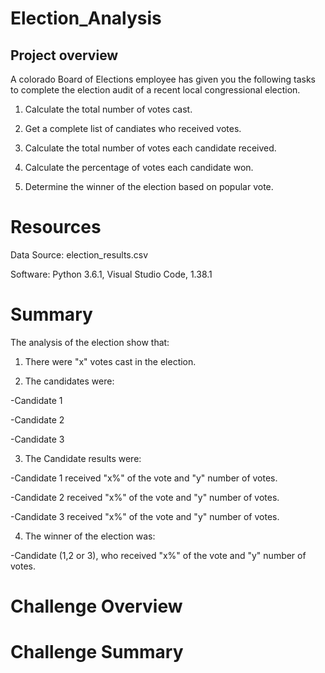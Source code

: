 # Election_Analysis
## Project overview
A colorado Board of Elections employee has given you the following tasks to complete the election audit of a recent local congressional election.

 1. Calculate the total number of votes cast.

 2. Get a complete list of candiates who received votes.

 3. Calculate the total number of votes each candidate received.

 4. Calculate the percentage of votes each candidate won.

 5. Determine the winner of the election based on popular vote.


# Resources

Data Source: election_results.csv

Software: Python 3.6.1, Visual Studio Code, 1.38.1

# Summary

The analysis of the election show that:

 1. There were "x" votes cast in the election.

 2. The candidates were:

  -Candidate 1

  -Candidate 2

  -Candidate 3

3. The Candidate results were:

  -Candidate 1 received "x%" of the vote and "y" number of votes.

  -Candidate 2 received "x%" of the vote and "y" number of votes.

  -Candidate 3 received "x%" of the vote and "y" number of votes.

4. The winner of the election was:

  -Candidate (1,2 or 3), who received "x%" of the vote and "y" number of votes.


# Challenge Overview

# Challenge Summary





